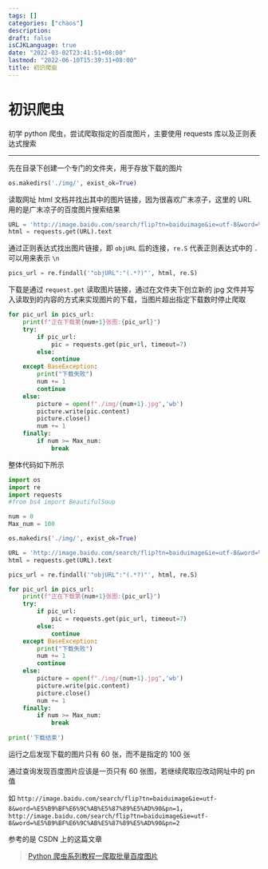 ```yaml
---
tags: []
categories: ["chaos"]
description:
draft: false
isCJKLanguage: true
date: "2022-03-02T23:41:51+08:00"
lastmod: "2022-06-10T15:39:31+08:00"
title: 初识爬虫
---
```


# 初识爬虫

初学 python 爬虫，尝试爬取指定的百度图片，主要使用 requests 库以及正则表达式搜索

***

先在目录下创建一个专门的文件夹，用于存放下载的图片

```python
os.makedirs('./img/', exist_ok=True)
```

读取网址 html 文档并找出其中的图片链接，因为很喜欢广末凉子，这里的 URL 用的是广末凉子的百度图片搜索结果

```python
URL = 'http://image.baidu.com/search/flip?tn=baiduimage&ie=utf-8&word=%E5%B9%BF%E6%9C%AB%E5%87%89%E5%AD%90'
html = requests.get(URL).text
```

通过正则表达式找出图片链接，即 `objURL` 后的连接，`re.S` 代表正则表达式中的 `.` 可以用来表示 `\n`

```python
pics_url = re.findall('"objURL":"(.*?)"', html, re.S)
```

下载是通过 `request.get` 读取图片链接，通过在文件夹下创立新的 jpg 文件并写入读取到的内容的方式来实现图片的下载，当图片超出指定下载数时停止爬取

```python
for pic_url in pics_url:
    print(f"正在下载第{num+1}张图:{pic_url}")
    try:
        if pic_url:
            pic = requests.get(pic_url, timeout=7)
        else:
            continue
    except BaseException:
        print("下载失败")
        num += 1
        continue
    else:
        picture = open(f"./img/{num+1}.jpg",'wb')
        picture.write(pic.content)
        picture.close()
        num += 1
    finally:
        if num >= Max_num:
            break
```

整体代码如下所示

```python
import os
import re
import requests
#from bs4 import BeautifulSoup

num = 0
Max_num = 100

os.makedirs('./img/', exist_ok=True)

URL = 'http://image.baidu.com/search/flip?tn=baiduimage&ie=utf-8&word=%E5%B9%BF%E6%9C%AB%E5%87%89%E5%AD%90'
html = requests.get(URL).text

pics_url = re.findall('"objURL":"(.*?)"', html, re.S)

for pic_url in pics_url:
    print(f"正在下载第{num+1}张图:{pic_url}")
    try:
        if pic_url:
            pic = requests.get(pic_url, timeout=7)
        else:
            continue
    except BaseException:
        print("下载失败")
        num += 1
        continue
    else:
        picture = open(f"./img/{num+1}.jpg",'wb')
        picture.write(pic.content)
        picture.close()
        num += 1
    finally:
        if num >= Max_num:
            break
            
print('下载结束')

```

运行之后发现下载的图片只有 60 张，而不是指定的 100 张

通过查询发现百度图片应该是一页只有 60 张图，若继续爬取应改动网址中的 pn 值

如 `http://image.baidu.com/search/flip?tn=baiduimage&ie=utf-8&word=%E5%B9%BF%E6%9C%AB%E5%87%89%E5%AD%90&pn=1`，`http://image.baidu.com/search/flip?tn=baiduimage&ie=utf-8&word=%E5%B9%BF%E6%9C%AB%E5%87%89%E5%AD%90&pn=2`

参考的是 CSDN 上的这篇文章

>[Python 爬虫系列教程一爬取批量百度图片](https://blog.csdn.net/qq_40774175/article/details/81273198)

